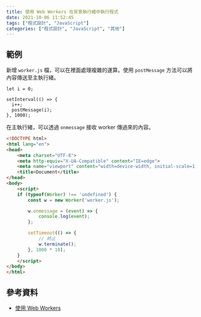 ```yaml
---
title: 使用 Web Workers 在背景執行緒中執行程式
date: 2021-10-06 11:52:45
tags: ["程式設計", "JavaScript"]
categories: ["程式設計", "JavaScript", "其他"]
---
```


## 範例

新增 `worker.js` 檔，可以在裡面處理複雜的運算。使用 `postMessage` 方法可以將內容傳送至主執行緒。

```JS
let i = 0;

setInterval(() => {
  i++;
  postMessage(i);
}, 1000);
```

在主執行緒，可以透過 `onmessage` 接收 worker 傳過來的內容。

```HTML
<!DOCTYPE html>
<html lang="en">
<head>
    <meta charset="UTF-8">
    <meta http-equiv="X-UA-Compatible" content="IE=edge">
    <meta name="viewport" content="width=device-width, initial-scale=1.0">
    <title>Document</title>
</head>
<body>
    <script>
    if (typeof(Worker) !== 'undefined') {
        const w = new Worker('worker.js');

        w.onmessage = (event) => {
            console.log(event);
        };

        setTimeout(() => {
            // 終止
            w.terminate();
        }, 1000 * 10);
    }
    </script>
</body>
</html>
```

## 參考資料

- [使用 Web Workers](https://developer.mozilla.org/zh-TW/docs/Web/API/Web_Workers_API/Using_web_workers)
